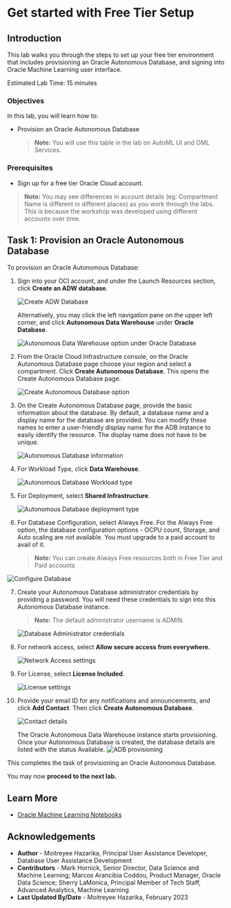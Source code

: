 # Get started with Free Tier Setup

## Introduction
This lab walks you through the steps to set up your free tier environment that includes provisioning an Oracle Autonomous Database, and signing into Oracle Machine Learning user interface.

Estimated Lab Time: 15 minutes

### Objectives

In this lab, you will learn how to:

* Provision an Oracle Autonomous Database


	>**Note:** You will use this table in the lab on AutoML UI and OML Services.

### Prerequisites
* Sign up for a free tier Oracle Cloud account.

> **Note:** You may see differences in account details (eg: Compartment Name is different in different places) as you work through the labs. This is because the workshop was developed using different accounts over time.


## Task 1: Provision an Oracle Autonomous Database

To provision an Oracle Autonomous Database:

1. Sign into your OCI account, and under the Launch Resources section, click **Create an ADW database**.

	![Create ADW Database](images/adw-database.png "Create ADW Database")

	 Alternatively, you may click the left navigation pane on the upper left corner, and click **Autonomous Data Warehouse** under **Oracle Database**.

	![Autonomous Data Warehouse option under Oracle Database](images/database-adw.png "Autonomous Data Warehouse option under Oracle Database")

2. From the Oracle Cloud Infrastructure console, on the Oracle Autonomous Database page choose your region and select a compartment. Click **Create Autonomous Database**. This opens the Create Autonomous Database page.

   ![Create Autonomous Database option](images/create-autonomous-db.png "Create Autonomous Database option")

3. On the Create Autonomous Database page, provide the basic information about the database. By default, a database name and a display name for the database are provided. You can modify these names to enter a user-friendly display name for the ADB instance to easily identify the resource. The display name does not have to be unique.    

   ![Autonomous Database information](images/adb-basic-inform.png "Autonomous Database information")

4. For Workload Type, click **Data Warehouse**.

	 ![Autonomous Database Workload type](images/workload-type.png "Autonomous Database Workload type")

5. For Deployment, select **Shared Infrastructure**.

	 ![Autonomous Database deployment type](images/deployment-type.png "Autonomous Database deployment type")

6. For Database Configuration, select Always Free. For the Always Free option, the database configuration options - OCPU count, Storage, and Auto scaling are not available. You must upgrade to a paid account to avail of it.

	 > **Note:** You can create Always Free resources both in Free Tier and Paid accounts

  ![Configure Database](images/db-configuration.png "Configure Database")

7. Create your Autonomous Database administrator credentials by providing a password. You will need these credentials to sign into this Autonomous Database instance.   

	> **Note:** The default administrator username is ADMIN.

	![Database Administrator credentials](images/db-admin-credentials.png "Database Administrator credentials")

8. For network access, select **Allow secure access from everywhere.**

    ![Network Access settings](images/create-adw-network.png "Network Access settings")

9. For License, select **License Included**.

    ![License settings](images/create-adw-license.png "License settings")

10. Provide your email ID for any notifications and announcements, and click **Add Contact**. Then click **Create Autonomous Database**.

	 ![Contact details](images/contact-details.png "Contact details")

	 The Oracle Autonomous Data Warehouse instance starts provisioning. Once your Autonomous Database is created, the database details are listed with the status Available.
	 ![ADB provisioning](images/create-adb-provisioning.png "ADB Provisioning")

This completes the task of provisioning an Oracle Autonomous Database.

You may now **proceed to the next lab.**

## Learn More

* [Oracle Machine Learning Notebooks](https://docs.oracle.com/en/database/oracle/machine-learning/oml-notebooks/)

## Acknowledgements
* **Author** - Moitreyee Hazarika, Principal User Assistance Developer, Database User Assistance Development
* **Contributors** -  Mark Hornick, Senior Director, Data Science and Machine Learning; Marcos Arancibia Coddou, Product Manager, Oracle Data Science; Sherry LaMonica, Principal Member of Tech Staff, Advanced Analytics, Machine Learning
* **Last Updated By/Date** - Moitreyee Hazarika, February 2023
